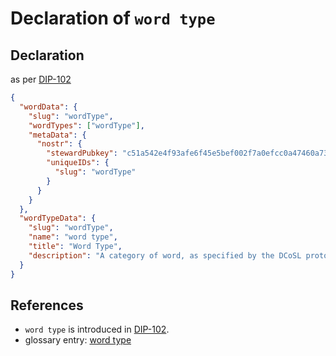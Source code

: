 Declaration of `word type`
=====

## Declaration

as per [DIP-102](../102.md)

```json
{
  "wordData": {
    "slug": "wordType",
    "wordTypes": ["wordType"],
    "metaData": {
      "nostr": {
        "stewardPubkey": "c51a542e4f93afe6f45e5bef002f7a0efcc0a47460a736654c0bee5402c482fa",
        "uniqueIDs": {
          "slug": "wordType"
        }
      }
    }
  },
  "wordTypeData": {
    "slug": "wordType",
    "name": "word type",
    "title": "Word Type",
    "description": "A category of word, as specified by the DCoSL protocol. The creation of a word of type: wordType is the primary method for declaration of a new list or concept."
  }
}
```

## References

- `word type` is introduced in [DIP-102](../102.md).
- glossary entry: [word type](../../../glossary/wordType.md)
